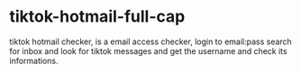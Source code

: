 # tiktok-hotmail-full-cap
tiktok hotmail checker, is a email access checker, login to email:pass search for inbox and look for tiktok messages and get the username and check its informations.
